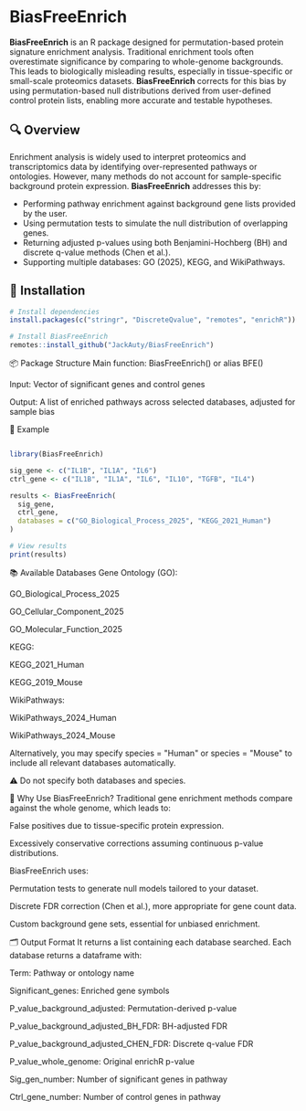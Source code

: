 
# BiasFreeEnrich

**BiasFreeEnrich** is an R package designed for permutation-based protein signature enrichment analysis. Traditional enrichment tools often overestimate significance by comparing to whole-genome backgrounds. This leads to biologically misleading results, especially in tissue-specific or small-scale proteomics datasets. **BiasFreeEnrich** corrects for this bias by using permutation-based null distributions derived from user-defined control protein lists, enabling more accurate and testable hypotheses.

## 🔍 Overview

Enrichment analysis is widely used to interpret proteomics and transcriptomics data by identifying over-represented pathways or ontologies. However, many methods do not account for sample-specific background protein expression. **BiasFreeEnrich** addresses this by:

- Performing pathway enrichment against background gene lists provided by the user.
- Using permutation tests to simulate the null distribution of overlapping genes.
- Returning adjusted p-values using both Benjamini-Hochberg (BH) and discrete q-value methods (Chen et al.).
- Supporting multiple databases: GO (2025), KEGG, and WikiPathways.


## 🚀 Installation

```r
# Install dependencies
install.packages(c("stringr", "DiscreteQvalue", "remotes", "enrichR"))

# Install BiasFreeEnrich
remotes::install_github("JackAuty/BiasFreeEnrich")
```

📦 Package Structure
Main function: BiasFreeEnrich() or alias BFE()

Input: Vector of significant genes and control genes

Output: A list of enriched pathways across selected databases, adjusted for sample bias

🧪 Example
```r

library(BiasFreeEnrich)

sig_gene <- c("IL1B", "IL1A", "IL6")
ctrl_gene <- c("IL1B", "IL1A", "IL6", "IL10", "TGFB", "IL4")

results <- BiasFreeEnrich(
  sig_gene,
  ctrl_gene,
  databases = c("GO_Biological_Process_2025", "KEGG_2021_Human")
)

# View results
print(results)

```
📚 Available Databases
Gene Ontology (GO):

GO_Biological_Process_2025

GO_Cellular_Component_2025

GO_Molecular_Function_2025

KEGG:

KEGG_2021_Human

KEGG_2019_Mouse

WikiPathways:

WikiPathways_2024_Human

WikiPathways_2024_Mouse

Alternatively, you may specify species = "Human" or species = "Mouse" to include all relevant databases automatically.

⚠️ Do not specify both databases and species.

🧠 Why Use BiasFreeEnrich?
Traditional gene enrichment methods compare against the whole genome, which leads to:

False positives due to tissue-specific protein expression.

Excessively conservative corrections assuming continuous p-value distributions.

BiasFreeEnrich uses:

Permutation tests to generate null models tailored to your dataset.

Discrete FDR correction (Chen et al.), more appropriate for gene count data.

Custom background gene sets, essential for unbiased enrichment.

🗂️ Output Format
It returns a list containing each database searched.
Each database returns a dataframe with:

Term: Pathway or ontology name

Significant_genes: Enriched gene symbols

P_value_background_adjusted: Permutation-derived p-value

P_value_background_adjusted_BH_FDR: BH-adjusted FDR

P_value_background_adjusted_CHEN_FDR: Discrete q-value FDR

P_value_whole_genome: Original enrichR p-value

Sig_gen_number: Number of significant genes in pathway

Ctrl_gene_number: Number of control genes in pathway

